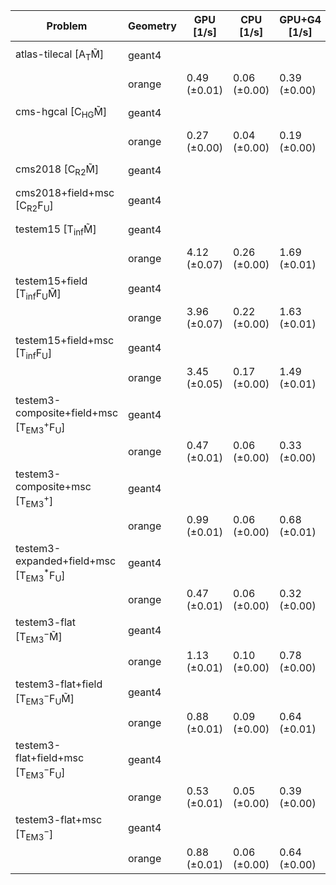 | Problem                                                        | Geometry |    GPU [1/s] |    CPU [1/s] | GPU+G4 [1/s] | CPU+G4 [1/s] |     G4 [1/s] |
| -------------------------------------------------------------- | -------- | ------------ | ------------ | ------------ | ------------ | ------------ |
| atlas-tilecal [A$_\mathrm{T}$M̃]                               | geant4   |              |              |              |              | 0.07 (±0.00) |
|                                                                | orange   | 0.49 (±0.01) | 0.06 (±0.00) | 0.39 (±0.00) | 0.06 (±0.00) |              |
| cms-hgcal [C$_\mathrm{HG}$M̃]                                  | geant4   |              |              |              |              | 0.03 (±0.00) |
|                                                                | orange   | 0.27 (±0.00) | 0.04 (±0.00) | 0.19 (±0.00) | 0.04 (±0.00) |              |
| cms2018 [C$_\mathrm{R2}$M̃]                                    | geant4   |              |              |              |              | 0.08 (±0.00) |
| cms2018+field+msc [C$_\mathrm{R2}$F$_\mathrm{U}$]              | geant4   |              |              |              |              | 0.04 (±0.00) |
| testem15 [T$_\mathrm{inf}$M̃]                                  | geant4   |              |              |              |              | 0.18 (±0.00) |
|                                                                | orange   | 4.12 (±0.07) | 0.26 (±0.00) | 1.69 (±0.01) | 0.27 (±0.00) |              |
| testem15+field [T$_\mathrm{inf}$F$_\mathrm{U}$M̃]              | geant4   |              |              |              |              | 0.14 (±0.00) |
|                                                                | orange   | 3.96 (±0.07) | 0.22 (±0.00) | 1.63 (±0.01) | 0.22 (±0.00) |              |
| testem15+field+msc [T$_\mathrm{inf}$F$_\mathrm{U}$]            | geant4   |              |              |              |              | 0.12 (±0.00) |
|                                                                | orange   | 3.45 (±0.05) | 0.17 (±0.00) | 1.49 (±0.01) | 0.17 (±0.00) |              |
| testem3-composite+field+msc [T$_\mathrm{EM3}^+$F$_\mathrm{U}$] | geant4   |              |              |              |              | 0.04 (±0.00) |
|                                                                | orange   | 0.47 (±0.01) | 0.06 (±0.00) | 0.33 (±0.00) | 0.06 (±0.00) |              |
| testem3-composite+msc [T$_\mathrm{EM3}^+$]                     | geant4   |              |              |              |              | 0.05 (±0.00) |
|                                                                | orange   | 0.99 (±0.01) | 0.06 (±0.00) | 0.68 (±0.01) | 0.06 (±0.00) |              |
| testem3-expanded+field+msc [T$_\mathrm{EM3}^*$F$_\mathrm{U}$]  | geant4   |              |              |              |              | 0.04 (±0.00) |
|                                                                | orange   | 0.47 (±0.01) | 0.06 (±0.00) | 0.32 (±0.00) | 0.06 (±0.00) |              |
| testem3-flat [T$_\mathrm{EM3}^-$M̃]                            | geant4   |              |              |              |              | 0.09 (±0.00) |
|                                                                | orange   | 1.13 (±0.01) | 0.10 (±0.00) | 0.78 (±0.00) | 0.10 (±0.00) |              |
| testem3-flat+field [T$_\mathrm{EM3}^-$F$_\mathrm{U}$M̃]        | geant4   |              |              |              |              | 0.07 (±0.00) |
|                                                                | orange   | 0.88 (±0.01) | 0.09 (±0.00) | 0.64 (±0.01) | 0.09 (±0.00) |              |
| testem3-flat+field+msc [T$_\mathrm{EM3}^-$F$_\mathrm{U}$]      | geant4   |              |              |              |              | 0.05 (±0.00) |
|                                                                | orange   | 0.53 (±0.01) | 0.05 (±0.00) | 0.39 (±0.00) | 0.05 (±0.00) |              |
| testem3-flat+msc [T$_\mathrm{EM3}^-$]                          | geant4   |              |              |              |              | 0.06 (±0.00) |
|                                                                | orange   | 0.88 (±0.01) | 0.06 (±0.00) | 0.64 (±0.00) | 0.06 (±0.00) |              |

